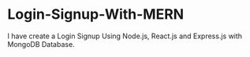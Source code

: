 # Login-Signup-With-MERN
I have create a Login Signup Using Node.js, React.js and Express.js with MongoDB Database.
